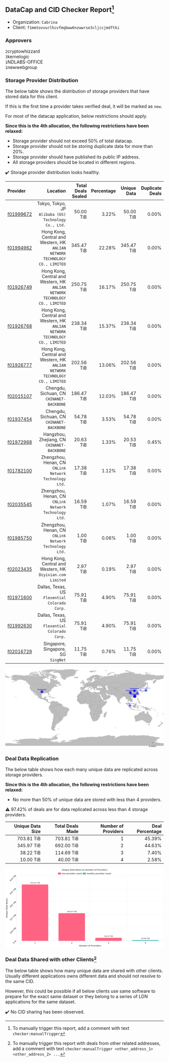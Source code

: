 ## DataCap and CID Checker Report[^1]
 - Organization: `Cabrina`
 - Client: `f1mmtovvurlhcvfmqbww6nzwwrse3cljccjmdftki`
### Approvers
`2`cryptowhizzard<br/>`3`kernelogic<br/>`1`NDLABS-OFFICE<br/>`1`newwebgroup

### Storage Provider Distribution
The below table shows the distribution of storage providers that have stored data for this client.

If this is the first time a provider takes verified deal, it will be marked as `new`.

For most of the datacap application, below restrictions should apply.

**Since this is the 4th allocation, the following restrictions have been relaxed:**
 - Storage provider should not exceed 50% of total datacap.
 - Storage provider should not be storing duplicate data for more than 20%.
 - Storage provider should have published its public IP address.
 - All storage providers should be located in different regions.

✔️ Storage provider distribution looks healthy.

| Provider                                              |                                                                        Location | Total Deals Sealed | Percentage | Unique Data | Duplicate Deals |
| :---------------------------------------------------- | ------------------------------------------------------------------------------: | -----------------: | ---------: | ----------: | --------------: |
| [f01999672](https://filfox.info/en/address/f01999672) |                        Tokyo, Tokyo, JP<br/>`Alibaba (US) Technology Co., Ltd.` |          50.00 TiB |      3.22% |   50.00 TiB |           0.00% |
| [f01994962](https://filfox.info/en/address/f01994962) | Hong Kong, Central and Western, HK<br/>`ANLIAN NETWORK TECHNOLOGY CO., LIMITED` |         345.47 TiB |     22.28% |  345.47 TiB |           0.00% |
| [f01926749](https://filfox.info/en/address/f01926749) | Hong Kong, Central and Western, HK<br/>`ANLIAN NETWORK TECHNOLOGY CO., LIMITED` |         250.75 TiB |     16.17% |  250.75 TiB |           0.00% |
| [f01926768](https://filfox.info/en/address/f01926768) | Hong Kong, Central and Western, HK<br/>`ANLIAN NETWORK TECHNOLOGY CO., LIMITED` |         238.34 TiB |     15.37% |  238.34 TiB |           0.00% |
| [f01926777](https://filfox.info/en/address/f01926777) | Hong Kong, Central and Western, HK<br/>`ANLIAN NETWORK TECHNOLOGY CO., LIMITED` |         202.56 TiB |     13.06% |  202.56 TiB |           0.00% |
| [f02015107](https://filfox.info/en/address/f02015107) |                                    Chengdu, Sichuan, CN<br/>`CHINANET-BACKBONE` |         186.47 TiB |     12.03% |  186.47 TiB |           0.00% |
| [f01937454](https://filfox.info/en/address/f01937454) |                                    Chengdu, Sichuan, CN<br/>`CHINANET-BACKBONE` |          54.78 TiB |      3.53% |   54.78 TiB |           0.00% |
| [f01972988](https://filfox.info/en/address/f01972988) |                                  Hangzhou, Zhejiang, CN<br/>`CHINANET-BACKBONE` |          20.63 TiB |      1.33% |   20.53 TiB |           0.45% |
| [f01782100](https://filfox.info/en/address/f01782100) |                       Zhengzhou, Henan, CN<br/>`CNLink Network Technology Ltd.` |          17.38 TiB |      1.12% |   17.38 TiB |           0.00% |
| [f02035545](https://filfox.info/en/address/f02035545) |                       Zhengzhou, Henan, CN<br/>`CNLink Network Technology Ltd.` |          16.59 TiB |      1.07% |   16.59 TiB |           0.00% |
| [f01985750](https://filfox.info/en/address/f01985750) |                       Zhengzhou, Henan, CN<br/>`CNLink Network Technology Ltd.` |           1.00 TiB |      0.06% |    1.00 TiB |           0.00% |
| [f02023435](https://filfox.info/en/address/f02023435) |                   Hong Kong, Central and Western, HK<br/>`Diyixian.com Limited` |           2.97 TiB |      0.19% |    2.97 TiB |           0.00% |
| [f01971600](https://filfox.info/en/address/f01971600) |                               Dallas, Texas, US<br/>`Flexential Colorado Corp.` |          75.91 TiB |      4.90% |   75.91 TiB |           0.00% |
| [f01992630](https://filfox.info/en/address/f01992630) |                               Dallas, Texas, US<br/>`Flexential Colorado Corp.` |          75.91 TiB |      4.90% |   75.91 TiB |           0.00% |
| [f02016729](https://filfox.info/en/address/f02016729) |                                          Singapore, Singapore, SG<br/>`SingNet` |          11.75 TiB |      0.76% |   11.75 TiB |           0.00% |

<img src="https://raw.githubusercontent.com/data-preservation-programs/filplus-checker-assets/main/filecoin-project/filecoin-plus-large-datasets/issues/1144/1676456584445.png"/>

### Deal Data Replication
The below table shows how each many unique data are replicated across storage providers.


**Since this is the 4th allocation, the following restrictions have been relaxed:**
- No more than 50% of unique data are stored with less than 4 providers.

⚠️ 97.42% of deals are for data replicated across less than 4 storage providers.

| Unique Data Size | Total Deals Made | Number of Providers | Deal Percentage |
| ---------------: | ---------------: | ------------------: | --------------: |
|       703.81 TiB |       703.81 TiB |                   1 |          45.39% |
|       345.97 TiB |       692.00 TiB |                   2 |          44.63% |
|        38.22 TiB |       114.69 TiB |                   3 |           7.40% |
|        10.00 TiB |        40.00 TiB |                   4 |           2.58% |

<img src="https://raw.githubusercontent.com/data-preservation-programs/filplus-checker-assets/main/filecoin-project/filecoin-plus-large-datasets/issues/1144/1676456585210.png"/>

### Deal Data Shared with other Clients[^3]
The below table shows how many unique data are shared with other clients.
Usually different applications owns different data and should not resolve to the same CID.

However, this could be possible if all below clients use same software to prepare for the exact same dataset or they belong to a series of LDN applications for the same dataset.

✔️ No CID sharing has been observed.

[^1]: To manually trigger this report, add a comment with text `checker:manualTrigger`

[^2]: Deals from those addresses are combined into this report as they are specified with `checker:manualTrigger`

[^3]: To manually trigger this report with deals from other related addresses, add a comment with text `checker:manualTrigger <other_address_1> <other_address_2> ...`
